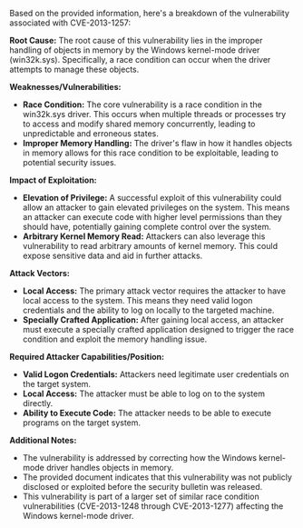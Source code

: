 Based on the provided information, here's a breakdown of the vulnerability associated with CVE-2013-1257:

**Root Cause:**
The root cause of this vulnerability lies in the improper handling of objects in memory by the Windows kernel-mode driver (win32k.sys). Specifically, a race condition can occur when the driver attempts to manage these objects.

**Weaknesses/Vulnerabilities:**
- **Race Condition:** The core vulnerability is a race condition in the win32k.sys driver. This occurs when multiple threads or processes try to access and modify shared memory concurrently, leading to unpredictable and erroneous states.
- **Improper Memory Handling:** The driver's flaw in how it handles objects in memory allows for this race condition to be exploitable, leading to potential security issues.

**Impact of Exploitation:**
- **Elevation of Privilege:** A successful exploit of this vulnerability could allow an attacker to gain elevated privileges on the system. This means an attacker can execute code with higher level permissions than they should have, potentially gaining complete control over the system.
- **Arbitrary Kernel Memory Read:** Attackers can also leverage this vulnerability to read arbitrary amounts of kernel memory. This could expose sensitive data and aid in further attacks.

**Attack Vectors:**
- **Local Access:** The primary attack vector requires the attacker to have local access to the system. This means they need valid logon credentials and the ability to log on locally to the targeted machine.
- **Specially Crafted Application:** After gaining local access, an attacker must execute a specially crafted application designed to trigger the race condition and exploit the memory handling issue.

**Required Attacker Capabilities/Position:**
- **Valid Logon Credentials:** Attackers need legitimate user credentials on the target system.
- **Local Access:** The attacker must be able to log on to the system directly.
- **Ability to Execute Code:** The attacker needs to be able to execute programs on the target system.

**Additional Notes:**
- The vulnerability is addressed by correcting how the Windows kernel-mode driver handles objects in memory.
- The provided document indicates that this vulnerability was not publicly disclosed or exploited before the security bulletin was released.
- This vulnerability is part of a larger set of similar race condition vulnerabilities (CVE-2013-1248 through CVE-2013-1277) affecting the Windows kernel-mode driver.